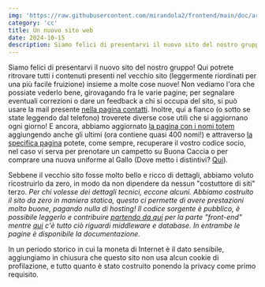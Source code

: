 ```yaml
---
img: 'https://raw.githubusercontent.com/mirandola2/frontend/main/doc/architecture.png'
category: 'cc'
title: Un nuovo sito web
date: 2024-10-15
description: Siamo felici di presentarvi il nuovo sito del nostro gruppo!
---
```


Siamo felici di presentarvi il nuovo sito del nostro gruppo! Qui potrete ritrovare tutti i contenuti presenti nel vecchio sito (leggermente riordinati per una più facile fruizione) insieme a molte cose nuove! Non vediamo l'ora che possiate vederlo bene, girovagando fra le varie pagine; per segnalare eventuali correzioni o dare un feedback a chi si occupa del sito, si può usare la mail presente [nella pagina contatti](/contatti). Inoltre, qui a fianco (o sotto se state leggendo dal telefono) troverete diverse cose utili che si aggiornano ogni giorno!
E ancora, abbiamo aggiornato [la pagina con i nomi totem](/totem) aggiungendo anche gli ultimi (ora contiene quasi 400 nomi!) e attraverso [la specifica pagina](/codice-socio) potete, come sempre, recuperare il vostro codice socio, nel caso vi serva per prenotare un campetto su Buona Caccia o per comprare una nuova uniforme al Gallo (Dove metto i distintivi? [Qui](/uniforme)).  

Sebbene il vecchio sito fosse molto bello e ricco di dettagli, abbiamo voluto ricostruirlo da zero, in modo da non dipendere da nessun "costuttore di siti" terzo. _Per chi volesse dei dettagli tecnici, eccone alcuni. Abbiamo costruito il sito da zero in maniera statica, questo ci permette di avere prestazioni molto buone, pagando nulla di hosting! Il codice sorgente è pubblico, è possibile leggerlo e contribuire [partendo da qui](https://github.com/mirandola2/frontend) per la parte "front-end" mentre [qui](https://github.com/mirandola2/middleware) c'è tutto ciò riguardi middleware e database. In entrambe le pagine è disponibile la documentazione._

In un periodo storico in cui la moneta di Internet è il dato sensibile, aggiungiamo in chiusura che questo sito non usa alcun cookie di profilazione, e tutto quanto è stato costruito ponendo la privacy come primo requisito.
